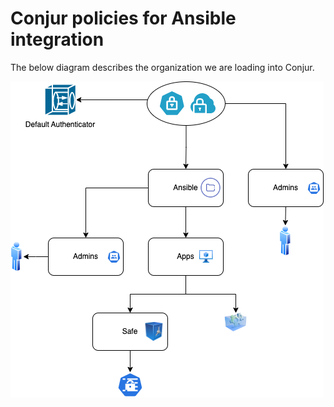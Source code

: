 # Conjur policies for Ansible integration

The below diagram describes the organization we are loading into Conjur.

![Conjur policies for Ansible integration](https://github.com/assafjh/cybr-demos/blob/main/ansible/policies/ansible-policies.png?raw=true)

